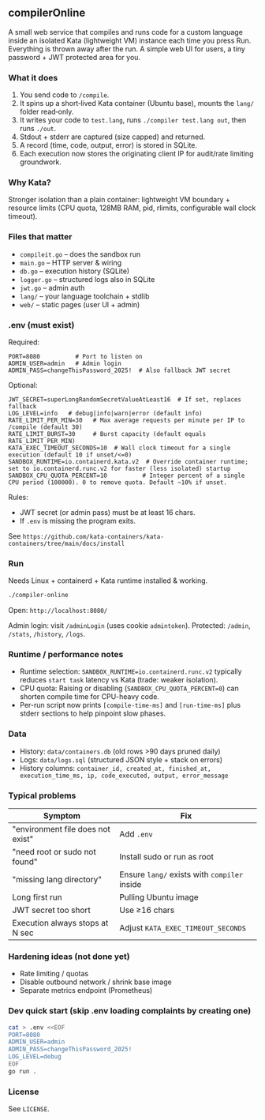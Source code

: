 ## compilerOnline

A small web service that compiles and runs code for a custom language inside an isolated Kata (lightweight VM) instance each time you press Run. Everything is thrown away after the run. A simple web UI for users, a tiny password + JWT protected area for you.

### What it does
1. You send code to `/compile`.
2. It spins up a short‑lived Kata container (Ubuntu base), mounts the `lang/` folder read‑only.
3. It writes your code to `test.lang`, runs `./compiler test.lang out`, then runs `./out`.
4. Stdout + stderr are captured (size capped) and returned.
5. A record (time, code, output, error) is stored in SQLite.
6. Each execution now stores the originating client IP for audit/rate limiting groundwork.

### Why Kata?
Stronger isolation than a plain container: lightweight VM boundary + resource limits (CPU quota, 128MB RAM, pid, rlimits, configurable wall clock timeout).

### Files that matter
- `compileit.go` – does the sandbox run
- `main.go` – HTTP server & wiring
- `db.go` – execution history (SQLite)
- `logger.go` – structured logs also in SQLite
- `jwt.go` – admin auth
- `lang/` – your language toolchain + stdlib
- `web/` – static pages (user UI + admin)

### .env (must exist)
Required:
```
PORT=8080          # Port to listen on
ADMIN_USER=admin   # Admin login
ADMIN_PASS=changeThisPassword_2025!  # Also fallback JWT secret
```
Optional:
```
JWT_SECRET=superLongRandomSecretValueAtLeast16  # If set, replaces fallback
LOG_LEVEL=info   # debug|info|warn|error (default info)
RATE_LIMIT_PER_MIN=30   # Max average requests per minute per IP to /compile (default 30)
RATE_LIMIT_BURST=30     # Burst capacity (default equals RATE_LIMIT_PER_MIN)
KATA_EXEC_TIMEOUT_SECONDS=10  # Wall clock timeout for a single execution (default 10 if unset/<=0)
SANDBOX_RUNTIME=io.containerd.kata.v2  # Override container runtime; set to io.containerd.runc.v2 for faster (less isolated) startup
SANDBOX_CPU_QUOTA_PERCENT=10          # Integer percent of a single CPU period (100000). 0 to remove quota. Default ~10% if unset.
```
Rules:
- JWT secret (or admin pass) must be at least 16 chars.
- If `.env` is missing the program exits.

See `https://github.com/kata-containers/kata-containers/tree/main/docs/install`

### Run
Needs Linux + containerd + Kata runtime installed & working.
```bash
./compiler-online
```
Open: `http://localhost:8080/`

Admin login: visit `/adminLogin` (uses cookie `admintoken`). Protected: `/admin`, `/stats`, `/history`, `/logs`.

### Runtime / performance notes
- Runtime selection: `SANDBOX_RUNTIME=io.containerd.runc.v2` typically reduces `start task` latency vs Kata (trade: weaker isolation).
- CPU quota: Raising or disabling (`SANDBOX_CPU_QUOTA_PERCENT=0`) can shorten compile time for CPU-heavy code.
- Per-run script now prints `[compile-time-ms]` and `[run-time-ms]` plus stderr sections to help pinpoint slow phases.

### Data
- History: `data/containers.db` (old rows >90 days pruned daily)
- Logs: `data/logs.sql` (structured JSON style + stack on errors)
- History columns: `container_id, created_at, finished_at, execution_time_ms, ip, code_executed, output, error_message`


### Typical problems
| Symptom                           | Fix                                          |
| --------------------------------- | -------------------------------------------- |
| "environment file does not exist" | Add `.env`                                   |
| "need root or sudo not found"     | Install sudo or run as root                  |
| "missing lang directory"          | Ensure `lang/` exists with `compiler` inside |
| Long first run                    | Pulling Ubuntu image                         |
| JWT secret too short              | Use ≥16 chars                                |
| Execution always stops at N sec   | Adjust `KATA_EXEC_TIMEOUT_SECONDS`           |

### Hardening ideas (not done yet)
- Rate limiting / quotas
- Disable outbound network / shrink base image
- Separate metrics endpoint (Prometheus)

### Dev quick start (skip .env loading complaints by creating one)
```bash
cat > .env <<EOF
PORT=8080
ADMIN_USER=admin
ADMIN_PASS=changeThisPassword_2025!
LOG_LEVEL=debug
EOF
go run .
```

### License
See `LICENSE`.

